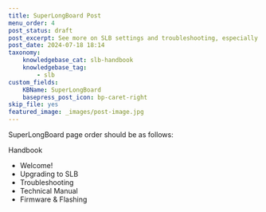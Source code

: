 ```yaml
---
title: SuperLongBoard Post
menu_order: 4
post_status: draft
post_excerpt: See more on SLB settings and troubleshooting, especially useful on DIY CNC setups to better understand how to configure your SLB for your machine.
post_date: 2024-07-18 18:14
taxonomy:
    knowledgebase_cat: slb-handbook
    knowledgebase_tag:
        - slb
custom_fields:
    KBName: SuperLongBoard
    basepress_post_icon: bp-caret-right
skip_file: yes
featured_image: _images/post-image.jpg
---
```


SuperLongBoard page order should be as follows:

Handbook

- Welcome!
- Upgrading to SLB
- Troubleshooting
- Technical Manual
- Firmware & Flashing

